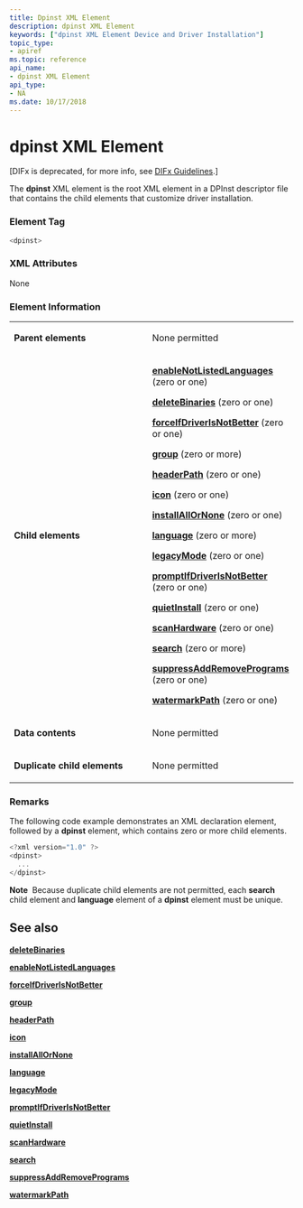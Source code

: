 ```yaml
---
title: Dpinst XML Element
description: dpinst XML Element
keywords: ["dpinst XML Element Device and Driver Installation"]
topic_type:
- apiref
ms.topic: reference
api_name:
- dpinst XML Element
api_type:
- NA
ms.date: 10/17/2018
---
```


# dpinst XML Element


\[DIFx is deprecated, for more info, see [DIFx Guidelines](./difx-guidelines.md).\]

The **dpinst** XML element is the root XML element in a DPInst descriptor file that contains the child elements that customize driver installation.

### Element Tag

```cpp
<dpinst>
```

### XML Attributes

None

### Element Information

<table>
<colgroup>
<col width="50%" />
<col width="50%" />
</colgroup>
<tbody>
<tr class="odd">
<td align="left"><p><strong>Parent elements</strong></p></td>
<td align="left"><p>None permitted</p></td>
</tr>
<tr class="even">
<td align="left"><p><strong>Child elements</strong></p></td>
<td align="left"><p><a href="enablenotlistedlanguages-xml-element.md" data-raw-source="[&lt;strong&gt;enableNotListedLanguages&lt;/strong&gt;](enablenotlistedlanguages-xml-element.md)"><strong>enableNotListedLanguages</strong></a> (zero or one)</p>
<p><a href="deletebinaries-xml-element.md" data-raw-source="[&lt;strong&gt;deleteBinaries&lt;/strong&gt;](deletebinaries-xml-element.md)"><strong>deleteBinaries</strong></a> (zero or one)</p>
<p><a href="forceifdriverisnotbetter-xml-element.md" data-raw-source="[&lt;strong&gt;forceIfDriverIsNotBetter&lt;/strong&gt;](forceifdriverisnotbetter-xml-element.md)"><strong>forceIfDriverIsNotBetter</strong></a> (zero or one)</p>
<p><a href="group-xml-element.md" data-raw-source="[&lt;strong&gt;group&lt;/strong&gt;](group-xml-element.md)"><strong>group</strong></a> (zero or more)</p>
<p><a href="headerpath-xml-element.md" data-raw-source="[&lt;strong&gt;headerPath&lt;/strong&gt;](headerpath-xml-element.md)"><strong>headerPath</strong></a> (zero or one)</p>
<p><a href="icon-xml-element.md" data-raw-source="[&lt;strong&gt;icon&lt;/strong&gt;](icon-xml-element.md)"><strong>icon</strong></a> (zero or one)</p>
<p><a href="installallornone-xml-element.md" data-raw-source="[&lt;strong&gt;installAllOrNone&lt;/strong&gt;](installallornone-xml-element.md)"><strong>installAllOrNone</strong></a> (zero or one)</p>
<p><a href="language-xml-element.md" data-raw-source="[&lt;strong&gt;language&lt;/strong&gt;](language-xml-element.md)"><strong>language</strong></a> (zero or more)</p>
<p><a href="legacymode-xml-element.md" data-raw-source="[&lt;strong&gt;legacyMode&lt;/strong&gt;](legacymode-xml-element.md)"><strong>legacyMode</strong></a> (zero or one)</p>
<p><a href="promptifdriverisnotbetter-xml-element.md" data-raw-source="[&lt;strong&gt;promptIfDriverIsNotBetter&lt;/strong&gt;](promptifdriverisnotbetter-xml-element.md)"><strong>promptIfDriverIsNotBetter</strong></a> (zero or one)</p>
<p><a href="quietinstall-xml-element.md" data-raw-source="[&lt;strong&gt;quietInstall&lt;/strong&gt;](quietinstall-xml-element.md)"><strong>quietInstall</strong></a> (zero or one)</p>
<p><a href="scanhardware-xml-element.md" data-raw-source="[&lt;strong&gt;scanHardware&lt;/strong&gt;](scanhardware-xml-element.md)"><strong>scanHardware</strong></a> (zero or one)</p>
<p><a href="search-xml-element.md" data-raw-source="[&lt;strong&gt;search&lt;/strong&gt;](search-xml-element.md)"><strong>search</strong></a> (zero or more)</p>
<p><a href="suppressaddremoveprograms-xml-element.md" data-raw-source="[&lt;strong&gt;suppressAddRemovePrograms&lt;/strong&gt;](suppressaddremoveprograms-xml-element.md)"><strong>suppressAddRemovePrograms</strong></a> (zero or one)</p>
<p><a href="watermarkpath-xml-element.md" data-raw-source="[&lt;strong&gt;watermarkPath&lt;/strong&gt;](watermarkpath-xml-element.md)"><strong>watermarkPath</strong></a> (zero or one)</p></td>
</tr>
<tr class="odd">
<td align="left"><p><strong>Data contents</strong></p></td>
<td align="left"><p>None permitted</p></td>
</tr>
<tr class="even">
<td align="left"><p><strong>Duplicate child elements</strong></p></td>
<td align="left"><p>None permitted</p></td>
</tr>
</tbody>
</table>

 

### <a href="" id="comments"></a>Remarks

The following code example demonstrates an XML declaration element, followed by a **dpinst** element, which contains zero or more child elements.

```cpp
<?xml version="1.0" ?>
<dpinst>
  ...
</dpinst>
```

**Note**  Because duplicate child elements are not permitted, each **search** child element and **language** element of a **dpinst** element must be unique.

 

## See also


[**deleteBinaries**](deletebinaries-xml-element.md)

[**enableNotListedLanguages**](enablenotlistedlanguages-xml-element.md)

[**forceIfDriverIsNotBetter**](forceifdriverisnotbetter-xml-element.md)

[**group**](group-xml-element.md)

[**headerPath**](headerpath-xml-element.md)

[**icon**](icon-xml-element.md)

[**installAllOrNone**](installallornone-xml-element.md)

[**language**](language-xml-element.md)

[**legacyMode**](legacymode-xml-element.md)

[**promptIfDriverIsNotBetter**](promptifdriverisnotbetter-xml-element.md)

[**quietInstall**](quietinstall-xml-element.md)

[**scanHardware**](scanhardware-xml-element.md)

[**search**](search-xml-element.md)

[**suppressAddRemovePrograms**](suppressaddremoveprograms-xml-element.md)

[**watermarkPath**](watermarkpath-xml-element.md)

 

